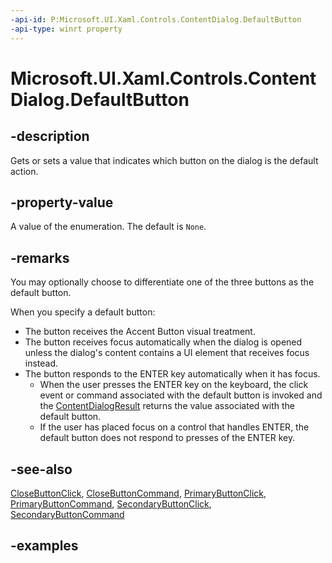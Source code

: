 ```yaml
---
-api-id: P:Microsoft.UI.Xaml.Controls.ContentDialog.DefaultButton
-api-type: winrt property
---
```


<!-- Property syntax.
public ContentDialogButton DefaultButton { get;  set; }
-->

# Microsoft.UI.Xaml.Controls.ContentDialog.DefaultButton

## -description

Gets or sets a value that indicates which button on the dialog is the default action.

## -property-value

A value of the enumeration. The default is `None`.

## -remarks

You may optionally choose to differentiate one of the three buttons as the default button.

When you specify a default button:

- The button receives the Accent Button visual treatment.
- The button receives focus automatically when the dialog is opened unless the dialog's content contains a UI element that receives focus instead.
- The button responds to the ENTER key automatically when it has focus.
  - When the user presses the ENTER key on the keyboard, the click event or command associated with the default button is invoked and the [ContentDialogResult](contentdialogresult.md) returns the value associated with the default button.
  - If the user has placed focus on a control that handles ENTER, the default button does not respond to presses of the ENTER key.

## -see-also

[CloseButtonClick](contentdialog_closebuttonclick.md), [CloseButtonCommand](contentdialog_closebuttoncommand.md), [PrimaryButtonClick](contentdialog_primarybuttonclick.md), [PrimaryButtonCommand](contentdialog_primarybuttoncommand.md), [SecondaryButtonClick](contentdialog_secondarybuttonclick.md), [SecondaryButtonCommand](contentdialog_secondarybuttoncommand.md)

## -examples
